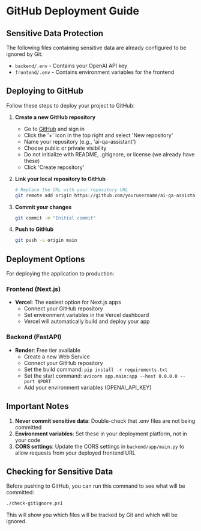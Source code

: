 # GitHub Deployment Guide

## Sensitive Data Protection

The following files containing sensitive data are already configured to be ignored by Git:

- `backend/.env` - Contains your OpenAI API key
- `frontend/.env` - Contains environment variables for the frontend

## Deploying to GitHub

Follow these steps to deploy your project to GitHub:

1. **Create a new GitHub repository**
   - Go to [GitHub](https://github.com) and sign in
   - Click the '+' icon in the top right and select 'New repository'
   - Name your repository (e.g., 'ai-qa-assistant')
   - Choose public or private visibility
   - Do not initialize with README, .gitignore, or license (we already have these)
   - Click 'Create repository'

2. **Link your local repository to GitHub**
   ```bash
   # Replace the URL with your repository URL
   git remote add origin https://github.com/yourusername/ai-qa-assistant.git
   ```

3. **Commit your changes**
   ```bash
   git commit -m "Initial commit"
   ```

4. **Push to GitHub**
   ```bash
   git push -u origin main
   ```

## Deployment Options

For deploying the application to production:

### Frontend (Next.js)
- **Vercel**: The easiest option for Next.js apps
  - Connect your GitHub repository
  - Set environment variables in the Vercel dashboard
  - Vercel will automatically build and deploy your app

### Backend (FastAPI)
- **Render**: Free tier available
  - Create a new Web Service
  - Connect your GitHub repository
  - Set the build command: `pip install -r requirements.txt`
  - Set the start command: `uvicorn app.main:app --host 0.0.0.0 --port $PORT`
  - Add your environment variables (OPENAI_API_KEY)

## Important Notes

1. **Never commit sensitive data**: Double-check that .env files are not being committed
2. **Environment variables**: Set these in your deployment platform, not in your code
3. **CORS settings**: Update the CORS settings in `backend/app/main.py` to allow requests from your deployed frontend URL

## Checking for Sensitive Data

Before pushing to GitHub, you can run this command to see what will be committed:

```bash
./check-gitignore.ps1
```

This will show you which files will be tracked by Git and which will be ignored.
